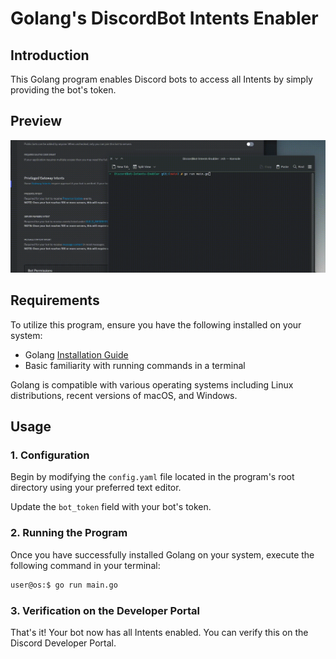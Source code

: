 # Golang's DiscordBot Intents Enabler

## Introduction

This Golang program enables Discord bots to access all Intents by simply providing the bot's token.

## Preview

![Demo](./imgs/demo.gif)

## Requirements

To utilize this program, ensure you have the following installed on your system:

- Golang [Installation Guide](https://go.dev)
- Basic familiarity with running commands in a terminal

Golang is compatible with various operating systems including Linux distributions, recent versions of macOS, and Windows.

## Usage

### 1. Configuration

Begin by modifying the `config.yaml` file located in the program's root directory using your preferred text editor.

Update the `bot_token` field with your bot's token.

### 2. Running the Program

Once you have successfully installed Golang on your system, execute the following command in your terminal:

```sh
user@os:$ go run main.go
```

### 3. Verification on the Developer Portal

That's it! Your bot now has all Intents enabled. You can verify this on the Discord Developer Portal.